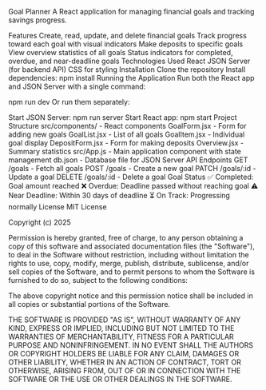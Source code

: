 Goal Planner
A React application for managing financial goals and tracking savings progress.

Features
Create, read, update, and delete financial goals
Track progress toward each goal with visual indicators
Make deposits to specific goals
View overview statistics of all goals
Status indicators for completed, overdue, and near-deadline goals
Technologies Used
React
JSON Server (for backend API)
CSS for styling
Installation
Clone the repository
Install dependencies:
npm install
Running the Application
Run both the React app and JSON Server with a single command:

npm run dev
Or run them separately:

Start JSON Server: npm run server
Start React app: npm start
Project Structure
src/components/ - React components
GoalForm.jsx - Form for adding new goals
GoalList.jsx - List of all goals
GoalItem.jsx - Individual goal display
DepositForm.jsx - Form for making deposits
Overview.jsx - Summary statistics
src/App.js - Main application component with state management
db.json - Database file for JSON Server
API Endpoints
GET /goals - Fetch all goals
POST /goals - Create a new goal
PATCH /goals/:id - Update a goal
DELETE /goals/:id - Delete a goal
Goal Status
✅ Completed: Goal amount reached
❌ Overdue: Deadline passed without reaching goal
⚠️ Near Deadline: Within 30 days of deadline
⏳ On Track: Progressing normally
License
MIT License

Copyright (c) 2025

Permission is hereby granted, free of charge, to any person obtaining a copy of this software and associated documentation files (the "Software"), to deal in the Software without restriction, including without limitation the rights to use, copy, modify, merge, publish, distribute, sublicense, and/or sell copies of the Software, and to permit persons to whom the Software is furnished to do so, subject to the following conditions:

The above copyright notice and this permission notice shall be included in all copies or substantial portions of the Software.

THE SOFTWARE IS PROVIDED "AS IS", WITHOUT WARRANTY OF ANY KIND, EXPRESS OR IMPLIED, INCLUDING BUT NOT LIMITED TO THE WARRANTIES OF MERCHANTABILITY, FITNESS FOR A PARTICULAR PURPOSE AND NONINFRINGEMENT. IN NO EVENT SHALL THE AUTHORS OR COPYRIGHT HOLDERS BE LIABLE FOR ANY CLAIM, DAMAGES OR OTHER LIABILITY, WHETHER IN AN ACTION OF CONTRACT, TORT OR OTHERWISE, ARISING FROM, OUT OF OR IN CONNECTION WITH THE SOFTWARE OR THE USE OR OTHER DEALINGS IN THE SOFTWARE.

